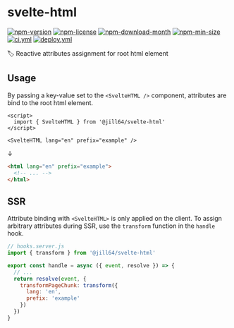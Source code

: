 <!----- BEGIN GHOST DOCS HEADER ----->

# svelte-html

[![npm-version](https://img.shields.io/npm/v/@jill64/svelte-html)](https://npmjs.com/package/@jill64/svelte-html) [![npm-license](https://img.shields.io/npm/l/@jill64/svelte-html)](https://npmjs.com/package/@jill64/svelte-html) [![npm-download-month](https://img.shields.io/npm/dm/@jill64/svelte-html)](https://npmjs.com/package/@jill64/svelte-html) [![npm-min-size](https://img.shields.io/bundlephobia/min/@jill64/svelte-html)](https://npmjs.com/package/@jill64/svelte-html) [![ci.yml](https://github.com/jill64/svelte-html/actions/workflows/ci.yml/badge.svg)](https://github.com/jill64/svelte-html/actions/workflows/ci.yml) [![deploy.yml](https://github.com/jill64/svelte-html/actions/workflows/deploy.yml/badge.svg)](https://github.com/jill64/svelte-html/actions/workflows/deploy.yml)

🏷️ Reactive attributes assignment for root html element

<!----- END GHOST DOCS HEADER ----->

## Usage

By passing a key-value set to the `<SvelteHTML />` component, attributes are bind to the root html element.

```svelte
<script>
  import { SvelteHTML } from '@jill64/svelte-html'
</script>

<SvelteHTML lang="en" prefix="example" />
```

↓

```html
<html lang="en" prefix="example">
  <!-- ... -->
</html>
```

## SSR

Attribute binding with `<SvelteHTML>` is only applied on the client.
To assign arbitrary attributes during SSR, use the `transform` function in the `handle` hook.

```js
// hooks.server.js
import { transform } from '@jill64/svelte-html'

export const handle = async ({ event, resolve }) => {
  // ...
  return resolve(event, {
    transformPageChunk: transform({
      lang: 'en',
      prefix: 'example'
    })
  })
}
```
